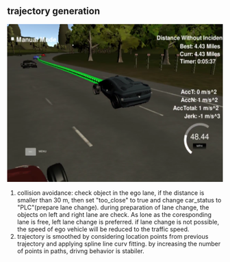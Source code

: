## trajectory generation
![](success.PNG)
1) collision avoidance: check object in the ego lane, if the distance is smaller than 30 m, then set "too_close" to true and change car_status to "PLC"(prepare lane change). during preparation of lane change, the objects on left and right lane are check. As lone as the coresponding lane is free, left lane change is preferred. if lane change is not possible, the speed of ego vehicle will be reduced to the traffic speed.
2) trajectory is smoothed  by considering location points from previous trajectory and applying spline line curv fitting. by increasing the number of points in paths, drivng behavior is stabiler.
